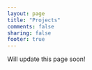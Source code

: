 ```yaml
---
layout: page
title: "Projects"
comments: false
sharing: false
footer: true
---
```


Will update this page soon!

